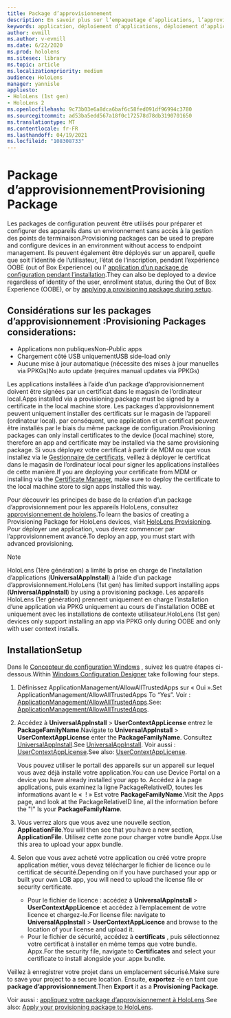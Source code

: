 ```yaml
---
title: Package d’approvisionnement
description: En savoir plus sur l’empaquetage d’applications, l’approvisionnement, le déploiement et le déploiement d’applications d’entreprise pour les appareils HoloLens.
keywords: application, déploiement d’applications, déploiement d’applications d’entreprise, approvisionnement
author: evmill
ms.author: v-evmill
ms.date: 6/22/2020
ms.prod: hololens
ms.sitesec: library
ms.topic: article
ms.localizationpriority: medium
audience: HoloLens
manager: yannisle
appliesto:
- HoloLens (1st gen)
- HoloLens 2
ms.openlocfilehash: 9c73b03e6a8dca6baf6c58fed091df96994c3780
ms.sourcegitcommit: ad53ba5edd567a18f0c172578d78db3190701650
ms.translationtype: MT
ms.contentlocale: fr-FR
ms.lasthandoff: 04/19/2021
ms.locfileid: "108308733"
---
```

# <a name="provisioning-package"></a><span data-ttu-id="4f75f-104">Package d’approvisionnement</span><span class="sxs-lookup"><span data-stu-id="4f75f-104">Provisioning Package</span></span>

<span data-ttu-id="4f75f-105">Les packages de configuration peuvent être utilisés pour préparer et configurer des appareils dans un environnement sans accès à la gestion des points de terminaison.</span><span class="sxs-lookup"><span data-stu-id="4f75f-105">Provisioning packages can be used to prepare and configure devices in an environment without access to endpoint management.</span></span> <span data-ttu-id="4f75f-106">Ils peuvent également être déployés sur un appareil, quelle que soit l’identité de l’utilisateur, l’état de l’inscription, pendant l’expérience OOBE (out of Box Experience) ou l' [application d’un package de configuration pendant l’installation](https://docs.microsoft.com/hololens/hololens-provisioning##apply-a-provisioning-package-to-hololens-during-setup).</span><span class="sxs-lookup"><span data-stu-id="4f75f-106">They can also be deployed to a device regardless of identity of the user, enrollment status, during the Out of Box Experience (OOBE), or by [applying a provisioning package during setup](https://docs.microsoft.com/hololens/hololens-provisioning##apply-a-provisioning-package-to-hololens-during-setup).</span></span>

## <a name="provisioning-packages-considerations"></a><span data-ttu-id="4f75f-107">Considérations sur les packages d’approvisionnement :</span><span class="sxs-lookup"><span data-stu-id="4f75f-107">Provisioning Packages considerations:</span></span>

* <span data-ttu-id="4f75f-108">Applications non publiques</span><span class="sxs-lookup"><span data-stu-id="4f75f-108">Non-Public apps</span></span>
* <span data-ttu-id="4f75f-109">Chargement côté USB uniquement</span><span class="sxs-lookup"><span data-stu-id="4f75f-109">USB side-load only</span></span>
* <span data-ttu-id="4f75f-110">Aucune mise à jour automatique (nécessite des mises à jour manuelles via PPKGs)</span><span class="sxs-lookup"><span data-stu-id="4f75f-110">No auto update (requires manual updates via PPKGs)</span></span>

<span data-ttu-id="4f75f-111">Les applications installées à l’aide d’un package d’approvisionnement doivent être signées par un certificat dans le magasin de l’ordinateur local.</span><span class="sxs-lookup"><span data-stu-id="4f75f-111">Apps installed via a provisioning package must be signed by a certificate in the local machine store.</span></span> <span data-ttu-id="4f75f-112">Les packages d’approvisionnement peuvent uniquement installer des certificats sur le magasin de l’appareil (ordinateur local). par conséquent, une application et un certificat peuvent être installés par le biais du même package de configuration.</span><span class="sxs-lookup"><span data-stu-id="4f75f-112">Provisioning packages can only install certificates to the device (local machine) store, therefore an app and certificate may be installed via the same provisioning package.</span></span> <span data-ttu-id="4f75f-113">Si vous déployez votre certificat à partir de MDM ou que vous installez via le [Gestionnaire de certificats](certificate-manager.md), veillez à déployer le certificat dans le magasin de l’ordinateur local pour signer les applications installées de cette manière.</span><span class="sxs-lookup"><span data-stu-id="4f75f-113">If you are deploying your certificate from MDM or installing via the [Certificate Manager](certificate-manager.md), make sure to deploy the certificate to the local machine store to sign apps installed this way.</span></span>

<span data-ttu-id="4f75f-114">Pour découvrir les principes de base de la création d’un package d’approvisionnement pour les appareils HoloLens, consultez [approvisionnement de hololens](https://docs.microsoft.com/hololens/hololens-provisioning).</span><span class="sxs-lookup"><span data-stu-id="4f75f-114">To learn the basics of creating a Provisioning Package for HoloLens devices, visit [HoloLens Provisioning](https://docs.microsoft.com/hololens/hololens-provisioning).</span></span> <span data-ttu-id="4f75f-115">Pour déployer une application, vous devez commencer par l’approvisionnement avancé.</span><span class="sxs-lookup"><span data-stu-id="4f75f-115">To deploy an app, you must start with advanced provisioning.</span></span>

> [!NOTE]
> <span data-ttu-id="4f75f-116">HoloLens (1ère génération) a limité la prise en charge de l’installation d’applications (**UniversalAppInstall**) à l’aide d’un package d’approvisionnement.</span><span class="sxs-lookup"><span data-stu-id="4f75f-116">HoloLens (1st gen) has limited support installing apps (**UniversalAppInstall**) by using a provisioning package.</span></span> <span data-ttu-id="4f75f-117">Les appareils HoloLens (1er génération) prennent uniquement en charge l’installation d’une application via PPKG uniquement au cours de l’installation OOBE et uniquement avec les installations de contexte utilisateur.</span><span class="sxs-lookup"><span data-stu-id="4f75f-117">HoloLens (1st gen) devices only support installing an app via PPKG only during OOBE and only with user context installs.</span></span>

## <a name="setup"></a><span data-ttu-id="4f75f-118">Installation</span><span class="sxs-lookup"><span data-stu-id="4f75f-118">Setup</span></span>

<span data-ttu-id="4f75f-119">Dans le [Concepteur de configuration Windows](https://www.microsoft.com/store/productId/9NBLGGH4TX22) , suivez les quatre étapes ci-dessous.</span><span class="sxs-lookup"><span data-stu-id="4f75f-119">Within [Windows Configuration Designer](https://www.microsoft.com/store/productId/9NBLGGH4TX22) take following four steps.</span></span>

1. <span data-ttu-id="4f75f-120">Définissez ApplicationManagement/AllowAllTrustedApps sur « Oui ».</span><span class="sxs-lookup"><span data-stu-id="4f75f-120">Set ApplicationManagement/AllowAllTrustedApps To “Yes”.</span></span> <span data-ttu-id="4f75f-121">Voir : [ApplicationManagement/AllowAllTrustedApps](https://docs.microsoft.com/windows/client-management/mdm/policy-csp-applicationmanagement#applicationmanagement-allowalltrustedapps).</span><span class="sxs-lookup"><span data-stu-id="4f75f-121">See: [ApplicationManagement/AllowAllTrustedApps](https://docs.microsoft.com/windows/client-management/mdm/policy-csp-applicationmanagement#applicationmanagement-allowalltrustedapps).</span></span>

2. <span data-ttu-id="4f75f-122">Accédez à **UniversalAppInstall**  >  **UserContextAppLicense** entrez le **PackageFamilyName**.</span><span class="sxs-lookup"><span data-stu-id="4f75f-122">Navigate to **UniversalAppInstall** > **UserContextAppLicense** enter the **PackageFamilyName**.</span></span> <span data-ttu-id="4f75f-123">Consultez [UniversalAppInstall](https://docs.microsoft.com/windows/configuration/wcd/wcd-universalappinstall).</span><span class="sxs-lookup"><span data-stu-id="4f75f-123">See [UniversalAppInstall](https://docs.microsoft.com/windows/configuration/wcd/wcd-universalappinstall).</span></span> <span data-ttu-id="4f75f-124">Voir aussi : [UserContextAppLicense](https://docs.microsoft.com/windows/configuration/wcd/wcd-universalappinstall#usercontextapplicense).</span><span class="sxs-lookup"><span data-stu-id="4f75f-124">See also: [UserContextAppLicense](https://docs.microsoft.com/windows/configuration/wcd/wcd-universalappinstall#usercontextapplicense).</span></span>

   <span data-ttu-id="4f75f-125">Vous pouvez utiliser le portail des appareils sur un appareil sur lequel vous avez déjà installé votre application.</span><span class="sxs-lookup"><span data-stu-id="4f75f-125">You can use Device Portal on a device you have already installed your app to.</span></span> <span data-ttu-id="4f75f-126">Accédez à la page applications, puis examinez la ligne PackageRelativeID, toutes les informations avant le «  ! » Est votre **PackageFamilyName**.</span><span class="sxs-lookup"><span data-stu-id="4f75f-126">Visit the Apps page, and look at the PackageRelativeID line, all the information before the "!" Is your **PackageFamilyName**.</span></span>

3. <span data-ttu-id="4f75f-127">Vous verrez alors que vous avez une nouvelle section, **ApplicationFile**.</span><span class="sxs-lookup"><span data-stu-id="4f75f-127">You will then see that you have a new section, **ApplicationFile**.</span></span> <span data-ttu-id="4f75f-128">Utilisez cette zone pour charger votre bundle Appx.</span><span class="sxs-lookup"><span data-stu-id="4f75f-128">Use this area to upload your appx bundle.</span></span>

4. <span data-ttu-id="4f75f-129">Selon que vous avez acheté votre application ou créé votre propre application métier, vous devez télécharger le fichier de licence ou le certificat de sécurité.</span><span class="sxs-lookup"><span data-stu-id="4f75f-129">Depending on if you have purchased your app or built your own LOB app, you will need to upload the license file or security certificate.</span></span>

    - <span data-ttu-id="4f75f-130">Pour le fichier de licence : accédez à **UniversalAppInstall**  >  **UserContextAppLicence** et accédez à l’emplacement de votre licence et chargez-le.</span><span class="sxs-lookup"><span data-stu-id="4f75f-130">For license file: navigate to **UniversalAppInstall** > **UserContextAppLicence** and browse to the location of your license and upload it.</span></span>
    - <span data-ttu-id="4f75f-131">Pour le fichier de sécurité, accédez à **certificats** , puis sélectionnez votre certificat à installer en même temps que votre bundle. Appx.</span><span class="sxs-lookup"><span data-stu-id="4f75f-131">For the security file, navigate to **Certificates** and select your certificate to install alongside your .appx bundle.</span></span>

<span data-ttu-id="4f75f-132">Veillez à enregistrer votre projet dans un emplacement sécurisé.</span><span class="sxs-lookup"><span data-stu-id="4f75f-132">Make sure to save your project to a secure location.</span></span> <span data-ttu-id="4f75f-133">Ensuite, **exportez** -le en tant que **package d’approvisionnement**.</span><span class="sxs-lookup"><span data-stu-id="4f75f-133">Then **Export** it as a **Provisioning Package**.</span></span>  

<span data-ttu-id="4f75f-134">Voir aussi : [appliquez votre package d’approvisionnement à HoloLens](https://docs.microsoft.com/hololens/hololens-provisioning#apply-a-provisioning-package-to-hololens-during-setup).</span><span class="sxs-lookup"><span data-stu-id="4f75f-134">See also: [Apply your provisioning package to HoloLens](https://docs.microsoft.com/hololens/hololens-provisioning#apply-a-provisioning-package-to-hololens-during-setup).</span></span>
